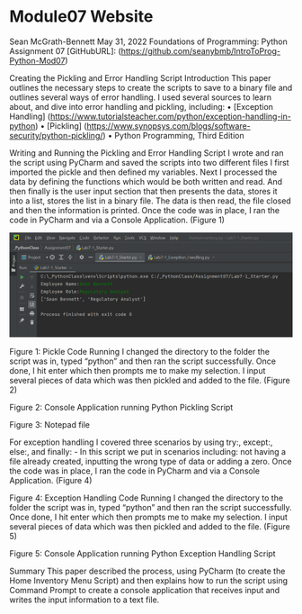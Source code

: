 # Module07 Website

Sean McGrath-Bennett
May 31, 2022
Foundations of Programming: Python
Assignment 07
[GitHubURL]: (https://github.com/seanybmb/IntroToProg-Python-Mod07)

Creating the Pickling and Error Handling Script
Introduction
This paper outlines the necessary steps to create the scripts to save to a binary file and outlines several ways of error handling.  I used several sources to learn about, and dive into error handling and pickling, including:
•	[Exception Handling] (https://www.tutorialsteacher.com/python/exception-handling-in-python)
•	[Pickling] (https://www.synopsys.com/blogs/software-security/python-pickling/)
•	Python Programming, Third Edition

Writing and Running the Pickling and Error Handling Script
I wrote and ran the script using PyCharm and saved the scripts into two different files
I first imported the pickle and then defined my variables. Next I processed the data by defining the functions which would be both written and read. And then finally is the user input section that then presents the data, stores it into a list, stores the list in a binary file. The data is then read, the file closed and then the information is printed.
Once the code was in place, I ran the code in PyCharm and via a Console Application. (Figure 1)

![Exception Handling Python Code](https://github.com/seanybmb/IntroToProg-Python-Mod07/blob/main/Figure1.png?raw=true "Exception Handling Python Code")
 
Figure 1: Pickle Code Running
I changed the directory to the folder the script was in, typed “python” and then ran the script successfully.  Once done, I hit enter which then prompts me to make my selection. I input several pieces of data which was then pickled and added to the file. (Figure 2)
 
Figure 2: Console Application running Python Pickling Script

 
Figure 3: Notepad file


For exception handling I covered three scenarios by using try:, except:, else:, and finally: - In this script we put in scenarios including: not having a file already created, inputting the wrong type of data or adding a zero.
Once the code was in place, I ran the code in PyCharm and via a Console Application. (Figure 4)
 
Figure 4: Exception Handling Code Running
I changed the directory to the folder the script was in, typed “python” and then ran the script successfully.  Once done, I hit enter which then prompts me to make my selection. I input several pieces of data which was then pickled and added to the file. (Figure 5)
 
Figure 5: Console Application running Python Exception Handling Script

Summary
This paper described the process, using PyCharm (to create the Home Inventory Menu Script) and then explains how to run the script using Command Prompt to create a console application that receives input and writes the input information to a text file.
